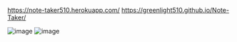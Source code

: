 https://note-taker510.herokuapp.com/
https://greenlight510.github.io/Note-Taker/

![image](https://user-images.githubusercontent.com/90018321/145337862-9fb23faa-33cf-4c50-bbe2-604d4312c75d.png)
![image](https://user-images.githubusercontent.com/90018321/145337940-2789a02d-b712-46ec-a69c-84a974347ce3.png)